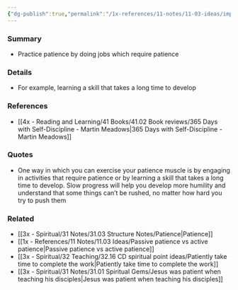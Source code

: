 ```yaml
---
{"dg-publish":true,"permalink":"/1x-references/11-notes/11-03-ideas/improve-patience-by-doing-things-that-take-long-to-accomplish/","title":"Improve patience by doing things that take long to accomplish","created":"2024-02-18T16:06:15.383+03:00","updated":"2024-02-18T16:09:19.836+03:00"}
---
```



### Summary
- Practice patience by doing jobs which require patience

### Details
- For example, learning a skill that takes a long time to develop

### References
- [[4x - Reading and Learning/41 Books/41.02 Book reviews/365 Days with Self-Discipline - Martin Meadows\|365 Days with Self-Discipline - Martin Meadows]]

### Quotes
- One way in which you can exercise your patience muscle is by engaging in activities that require patience or by learning a skill that takes a long time to develop. Slow progress will help you develop more humility and understand that some things can’t be rushed, no matter how hard you try to push them

### Related
- [[3x - Spiritual/31 Notes/31.03 Structure Notes/Patience\|Patience]]
- [[1x - References/11 Notes/11.03 Ideas/Passive patience vs active patience\|Passive patience vs active patience]]
- [[3x - Spiritual/32 Teaching/32.16 CD spiritual point ideas/Patiently take time to complete the work\|Patiently take time to complete the work]]
- [[3x - Spiritual/31 Notes/31.01 Spiritual Gems/Jesus was patient when teaching his disciples\|Jesus was patient when teaching his disciples]]